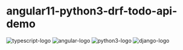 # angular11-python3-drf-todo-api-demo

![typescript-logo]()
![angular-logo]()
![python3-logo]()
![django-logo]()
